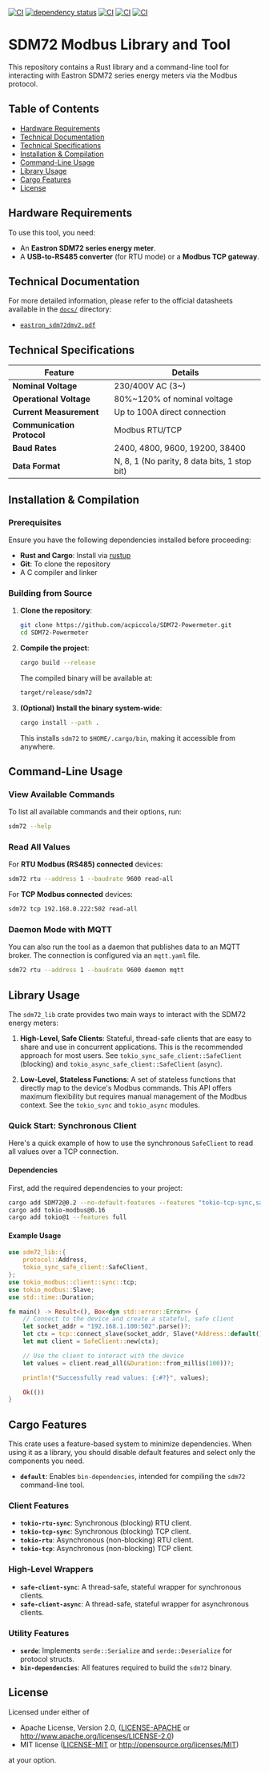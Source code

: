 [![CI](https://github.com/acpiccolo/SDM72-Powermeter/actions/workflows/check.yml/badge.svg)](https://github.com/acpiccolo/SDM72-Powermeter/actions/workflows/check.yml)
[![dependency status](https://deps.rs/repo/github/acpiccolo/SDM72-Powermeter/status.svg)](https://deps.rs/repo/github/acpiccolo/SDM72-Powermeter)
[![CI](https://img.shields.io/badge/License-MIT-blue.svg)](https://github.com/acpiccolo/SDM72-Powermeter/blob/main/LICENSE-MIT)
[![CI](https://img.shields.io/badge/License-Apache_2.0-blue.svg)](https://github.com/acpiccolo/SDM72-Powermeter/blob/main/LICENSE-APACHE)
[![CI](https://img.shields.io/badge/Conventional%20Commits-1.0.0-yellow.svg)](https://conventionalcommits.org)

# SDM72 Modbus Library and Tool

This repository contains a Rust library and a command-line tool for interacting with Eastron SDM72 series energy meters via the Modbus protocol.

## Table of Contents
- [Hardware Requirements](#hardware-requirements)
- [Technical Documentation](#technical-documentation)
- [Technical Specifications](#technical-specifications)
- [Installation & Compilation](#installation--compilation)
- [Command-Line Usage](#command-line-usage)
- [Library Usage](#library-usage)
- [Cargo Features](#cargo-features)
- [License](#license)

## Hardware Requirements
To use this tool, you need:
- An **Eastron SDM72 series energy meter**.
- A **USB-to-RS485 converter** (for RTU mode) or a **Modbus TCP gateway**.

## Technical Documentation
For more detailed information, please refer to the official datasheets available in the [`docs/`](./docs/) directory:
- [`eastron_sdm72dmv2.pdf`](./docs/eastron_sdm72dmv2.pdf)

## Technical Specifications
| Feature | Details |
|---|---|
| **Nominal Voltage** | 230/400V AC (3~) |
| **Operational Voltage** | 80%~120% of nominal voltage |
| **Current Measurement** | Up to 100A direct connection |
| **Communication Protocol** | Modbus RTU/TCP |
| **Baud Rates** | 2400, 4800, 9600, 19200, 38400 |
| **Data Format** | N, 8, 1 (No parity, 8 data bits, 1 stop bit) |

## Installation & Compilation

### Prerequisites
Ensure you have the following dependencies installed before proceeding:
- **Rust and Cargo**: Install via [rustup](https://rustup.rs/)
- **Git**: To clone the repository
- A C compiler and linker

### Building from Source
1. **Clone the repository**:
   ```sh
   git clone https://github.com/acpiccolo/SDM72-Powermeter.git
   cd SDM72-Powermeter
   ```
2. **Compile the project**:
   ```sh
   cargo build --release
   ```
   The compiled binary will be available at:
   ```sh
   target/release/sdm72
   ```
3. **(Optional) Install the binary system-wide**:
   ```sh
   cargo install --path .
   ```
   This installs `sdm72` to `$HOME/.cargo/bin`, making it accessible from anywhere.

## Command-Line Usage
### View Available Commands
To list all available commands and their options, run:
```sh
sdm72 --help
```
### Read All Values
For **RTU Modbus (RS485) connected** devices:
```sh
sdm72 rtu --address 1 --baudrate 9600 read-all
```
For **TCP Modbus connected** devices:
```sh
sdm72 tcp 192.168.0.222:502 read-all
```
### Daemon Mode with MQTT
You can also run the tool as a daemon that publishes data to an MQTT broker. The connection is configured via an `mqtt.yaml` file.
```sh
sdm72 rtu --address 1 --baudrate 9600 daemon mqtt
```

## Library Usage
The `sdm72_lib` crate provides two main ways to interact with the SDM72 energy meters:

1.  **High-Level, Safe Clients**: Stateful, thread-safe clients that are easy to share and use in concurrent applications. This is the recommended approach for most users. See `tokio_sync_safe_client::SafeClient` (blocking) and `tokio_async_safe_client::SafeClient` (`async`).

2.  **Low-Level, Stateless Functions**: A set of stateless functions that directly map to the device's Modbus commands. This API offers maximum flexibility but requires manual management of the Modbus context. See the `tokio_sync` and `tokio_async` modules.

### Quick Start: Synchronous Client

Here's a quick example of how to use the synchronous `SafeClient` to read all values over a TCP connection.

#### Dependencies

First, add the required dependencies to your project:
```sh
cargo add SDM72@0.2 --no-default-features --features "tokio-tcp-sync,safe-client-sync,serde"
cargo add tokio-modbus@0.16
cargo add tokio@1 --features full
```

#### Example Usage

```rust
use sdm72_lib::{
    protocol::Address,
    tokio_sync_safe_client::SafeClient,
};
use tokio_modbus::client::sync::tcp;
use tokio_modbus::Slave;
use std::time::Duration;

fn main() -> Result<(), Box<dyn std::error::Error>> {
    // Connect to the device and create a stateful, safe client
    let socket_addr = "192.168.1.100:502".parse()?;
    let ctx = tcp::connect_slave(socket_addr, Slave(*Address::default()))?;
    let mut client = SafeClient::new(ctx);

    // Use the client to interact with the device
    let values = client.read_all(&Duration::from_millis(100))?;

    println!("Successfully read values: {:#?}", values);

    Ok(())
}
```

## Cargo Features

This crate uses a feature-based system to minimize dependencies. When using it as a library, you should disable default features and select only the components you need.

- **`default`**: Enables `bin-dependencies`, intended for compiling the `sdm72` command-line tool.

### Client Features
- **`tokio-rtu-sync`**: Synchronous (blocking) RTU client.
- **`tokio-tcp-sync`**: Synchronous (blocking) TCP client.
- **`tokio-rtu`**: Asynchronous (non-blocking) RTU client.
- **`tokio-tcp`**: Asynchronous (non-blocking) TCP client.

### High-Level Wrappers
- **`safe-client-sync`**: A thread-safe, stateful wrapper for synchronous clients.
- **`safe-client-async`**: A thread-safe, stateful wrapper for asynchronous clients.

### Utility Features
- **`serde`**: Implements `serde::Serialize` and `serde::Deserialize` for protocol structs.
- **`bin-dependencies`**: All features required to build the `sdm72` binary.

## License
Licensed under either of

 * Apache License, Version 2.0, ([LICENSE-APACHE](LICENSE-APACHE) or http://www.apache.org/licenses/LICENSE-2.0)
 * MIT license ([LICENSE-MIT](LICENSE-MIT) or http://opensource.org/licenses/MIT)

at your option.
